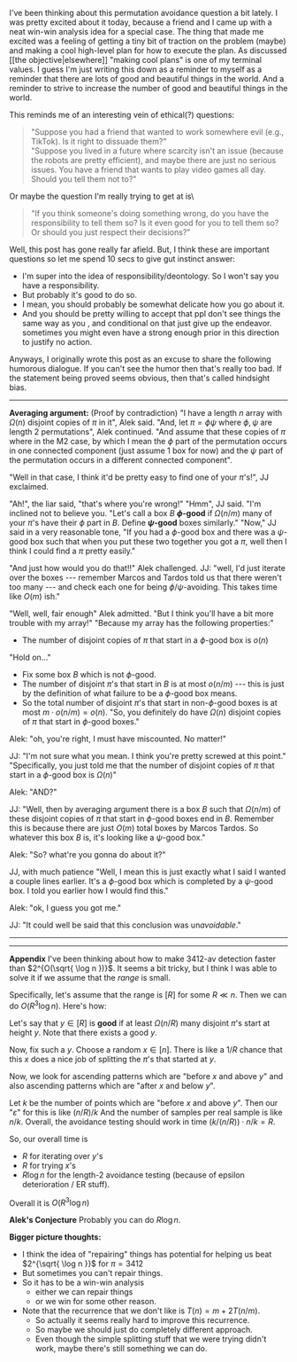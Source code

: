 I've been thinking about this permutation avoidance question a bit lately. 
I was pretty excited about it today, because a friend and I came up with a neat win-win analysis idea for a special case. The thing that made me excited was a feeling of getting a tiny bit of traction on the problem (maybe) and making a cool high-level plan for how to execute the plan. 
As discussed [[the objective|elsewhere]] "making cool plans" is one of my terminal values. I guess I'm just writing this down as a reminder to myself as a reminder that there are lots of good and beautiful things in the world. And a reminder to strive to increase the number of good and beautiful things in the world. 

This reminds me of an interesting vein of ethical(?) questions:
> "Suppose you had a friend that wanted to work somewhere evil (e.g., TikTok). Is it right to dissuade them?"\
> "Suppose you lived in a future where scarcity isn't an issue (because the robots are pretty efficient), and maybe there are just no serious issues. You have a friend that wants to play video games all day. Should you tell them not to?"

Or maybe the question I'm really trying to get at is\
> "If you think someone's doing something wrong, do you have the responsibility to tell them so? Is it even good for you to tell them so? Or should you just respect their decisions?"

Well, this post has gone really far afield. 
But, I think these are important questions so let me spend 10 secs to give gut instinct answer: 

- I'm super into the idea of responsibility/deontology. So I won't say you have a responsibility.
- But probably it's good to do so. 
- I mean, you should probably be somewhat delicate how you go about it. 
- And you should be pretty willing to accept that ppl don't see things the same way as you , and conditional on that just give up the endeavor. sometimes you might even have a strong enough prior in this direction to justify no action.

Anyways, I originally wrote this post as an excuse to share the following humorous dialogue. 
If you can't see the humor then that's really too bad. 
If the statement being proved seems obvious, then that's called hindsight bias.

---

**Averaging  argument:** (Proof by contradiction)
"I have a length $n$ array with $\Omega(n)$ disjoint copies of $\pi$ in it", Alek said.
"And, let $\pi = \phi \psi$ where $\phi,\psi$ are length 2 permutations", Alek continued. 
"And assume that these copies of $\pi$ where in the M2 case, by which I mean the $\phi$ part of the permutation occurs in one connected component (just assume 1 box for now) and the $\psi$ part of the permutation occurs in a different connected component".

"Well in that case, I think it'd be pretty easy to find one of your $\pi$'s!", JJ exclaimed.

"Ah!", the liar said, "that's where you're wrong!" 
"Hmm", JJ  said. "I'm inclined not to believe you.
"Let's call a box $B$ **$\phi$-good** if $\Omega(n/m)$ many of your $\pi$'s have their $\phi$ part in $B$. Define **$\psi$-good** boxes similarly."
"Now," JJ said in a very reasonable tone, "If you had a $\phi$-good box and
there was a $\psi$-good box such that when you put these two together you got a
$\pi$, well then I think I could find a $\pi$ pretty easily."

"And just how would you do that!!" Alek challenged.
JJ: "well, I'd just iterate over the boxes --- remember Marcos and Tardos told us that there weren't too many --- and check each one for being $\phi/\psi$-avoiding. This takes time like $O(m)$ ish."

"Well, well, fair enough" Alek admitted. 
"But I think you'll have a bit more trouble with my array!"
"Because my array has the following properties:"
- The number of disjoint copies of $\pi$ that start in a $\phi$-good box is $o(n)$

"Hold on..."
- Fix some box $B$ which is not $\phi$-good.
- The number of disjoint $\pi$'s that start in $B$ is at most $o(n/m)$ --- this is just by the definition of what failure to be a $\phi$-good box means.
- So the total number of disjoint $\pi$'s that start in non-$\phi$-good boxes is at most $m\cdot o(n/m) = o(n)$.
"So, you definitely do have $\Omega(n)$ disjoint copies of $\pi$ that start in $\phi$-good boxes."

Alek: "oh, you're right, I must have miscounted. No matter!"

JJ: "I'm not sure what you mean. I think you're pretty screwed at this point."
"Specifically, you just told me that the number of disjoint copies of $\pi$ that start in a $\phi$-good box is $\Omega(n)$"

Alek: "AND?"

JJ: "Well, then by averaging argument there is a box $B$ such that $\Omega(n/m)$ of these disjoint copies of $\pi$ that start in $\phi$-good boxes end in $B$. Remember this is because there are just $O(m)$ total boxes by Marcos Tardos. So whatever this box $B$ is, it's looking like a $\psi$-good box."

Alek: "So? what're you gonna do about it?"

JJ, with much patience "Well, I mean this is just exactly what I said I wanted a couple lines earlier. It's a $\phi$-good box which is completed by a $\psi$-good box. I told you earlier how I would find this."

Alek: "ok, I guess you got me."

JJ: "It could well be said that this conclusion was un*avoidable*."

---
---

**Appendix**
I've been thinking about how to make $3412$-av detection faster than $2^{O(\sqrt{ \log n })}$.
It seems a bit tricky, but I think I was able to solve it if we assume that the *range* is small.

Specifically, let's assume that the range is $[R]$ for some $R\ll n$.
Then we can do $O(R^{3}\log n)$. 
Here's how:

Let's say that $y\in [R]$ is **good** if at least $\Omega(n/R)$ many disjoint $\pi$'s start at height $y$. 
Note that there exists a good $y$.

Now, fix such a $y$.
Choose a random $x\in [n]$.
There is like a $1/R$ chance that this $x$ does a nice job of splitting the $\pi$'s that started at $y$.

Now, we look for ascending patterns which are "before $x$ and above $y$" and also ascending patterns which are "after $x$ and below $y$".

Let $k$ be the number of points which are "before $x$ and above $y$".
Then our "$\varepsilon$" for this is like $(n/R)/k$
And the number of samples per real sample is like $n/k$.
Overall, the avoidance testing should work in time $(k/(n/R)) \cdot n/k = R$.

So, our overall time is 
- $R$ for iterating over $y$'s
- $R$ for trying $x$'s
- $R\log n$ for the length-2 avoidance testing (because of epsilon deterioration / ER stuff).

Overall it is $O(R^{3}\log n)$

**Alek's Conjecture**
Probably you can do $R\log n$.

**Bigger picture thoughts:**
- I think the idea of "repairing" things has potential for helping us beat  $2^{\sqrt{ \log n }}$ for $\pi=3412$
- But sometimes you can't repair things. 
- So it has to be a win-win analysis
	- either we can repair things
	- or we win for some other reason.
- Note that the recurrence that we don't like is $T(n) = m + 2T(n/m)$.
	- So actually it seems really hard to improve this recurrence. 
	- So maybe we should just do completely different approach.
	- Even though the simple splitting stuff that we were trying didn't work, maybe there's still something we can do.


